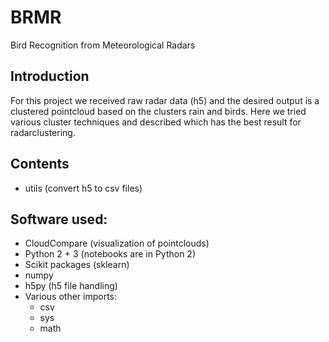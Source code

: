# BRMR
Bird Recognition from Meteorological Radars 
## Introduction
For this project we received raw radar data (h5) and the desired output is a clustered pointcloud based on the clusters rain and birds.
Here we tried various cluster techniques and described which has the best result for radarclustering.
## Contents
* utils (convert h5 to csv files)
## Software used:
* CloudCompare (visualization of pointclouds)
* Python 2 + 3 (notebooks are in Python 2)
* Scikit packages (sklearn)
* numpy
* h5py (h5 file handling)
* Various other imports:
    - csv
    - sys
    - math



